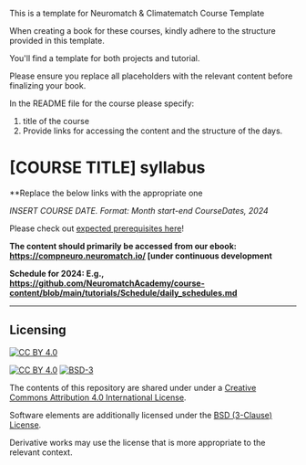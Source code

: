This is a template for Neuromatch & Climatematch Course Template

When creating a book for these courses, kindly adhere to the structure provided in this template.

You'll find a template for both projects and tutorial.

Please ensure you replace all placeholders with the relevant content before finalizing your book.


In the README file for the course please specify:
1. title of the course
2. Provide links for accessing the content and the structure of the days.



# [COURSE TITLE] syllabus


**Replace the below links with the appropriate one



*INSERT COURSE DATE. Format: Month start-end CourseDates, 2024*


Please check out [expected prerequisites here](https://github.com/NeuromatchAcademy/precourse/blob/main/prereqs/ComputationalNeuroscience.md)!

**The content should primarily be accessed from our ebook: https://compneuro.neuromatch.io/ [under continuous development**

**Schedule for 2024: E.g., https://github.com/NeuromatchAcademy/course-content/blob/main/tutorials/Schedule/daily_schedules.md**

---

## Licensing

[![CC BY 4.0][cc-by-image]][cc-by]

[![CC BY 4.0][cc-by-shield]][cc-by] [![BSD-3][bsd-3-shield]][bsd-3]

The contents of this repository are shared under under a [Creative Commons Attribution 4.0 International License][cc-by].

Software elements are additionally licensed under the [BSD (3-Clause) License][bsd-3].

Derivative works may use the license that is more appropriate to the relevant context.

[cc-by]: http://creativecommons.org/licenses/by/4.0/
[cc-by-image]: https://i.creativecommons.org/l/by/4.0/88x31.png
[cc-by-shield]: https://img.shields.io/badge/License-CC%20BY%204.0-lightgrey.svg

[bsd-3]: https://opensource.org/licenses/BSD-3-Clause
[bsd-3-shield]: https://camo.githubusercontent.com/9b9ea65d95c9ef878afa1987df65731d47681336/68747470733a2f2f696d672e736869656c64732e696f2f707970692f6c2f736561626f726e2e737667
